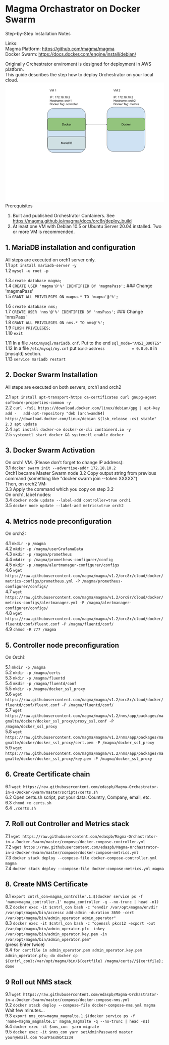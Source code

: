 # Magma Orchastrator on Docker Swarm
Step-by-Step Installation Notes

Links:  
Magma Platform: https://github.com/magma/magma  
Docker Swarm: https://docs.docker.com/engine/install/debian/  
  
Originally Orchestrator enviroment is designed for deployment in AWS platform.  
This guide describes the step how to deploy Orchestrator on your local cloud.  
![VM Image](https://raw.githubusercontent.com/edaspb/Magma-Orchastrator-in-a-Docker-Swarm/master/MagmaSwarm.png)  
Prerequisites  
1. Built and published Orchestrator Containers. See https://magma.github.io/magma/docs/orc8r/deploy_build  
2. At least one VM with Debian 10.5 or Ubuntu Server 20.04 installed. Two or more VM is recommended.  

## 1. MariaDB installation and configuration ##  
  
All steps are executed on orch1 server only.  
1.1 `apt install mariadb-server -y`  
1.2 `mysql -u root -p`  

1.3.`create database magma;`  
1.4 `CREATE USER 'magma'@'%' IDENTIFIED BY 'magmaPass';` ### Change 'magmaPass'  
1.5 `GRANT ALL PRIVILEGES ON magma.* TO 'magma'@'%';`  
  
1.6 `create database nms;`  
1.7 `CREATE USER 'nms'@'%' IDENTIFIED BY 'nmsPass';` ### Change 'nmsPass'  
1.8 `GRANT ALL PRIVILEGES ON nms.* TO nms@'%';`  
1.9 `FLUSH PRIVILEGES;`  
1.10 `exit`  

1.11 In a  file `/etc/mysql/mariadb.cnf`. Put to the end `sql_mode="ANSI_QUOTES"`  
1.12 In a file `/etc/mysql/my.cnf` put `bind-address            = 0.0.0.0`  in [mysqld] section.  
1.13 `service mariadb restart`  

## 2. Docker Swarm Installation ##  
  
All steps are executed on both servers, orch1 and orch2  
  
2.1 `apt install apt-transport-https ca-certificates curl gnupg-agent software-properties-common -y`  
2.2 `curl -fsSL https://download.docker.com/linux/debian/gpg | apt-key add -  
add-apt-repository "deb [arch=amd64] https://download.docker.com/linux/debian $(lsb_release -cs) stable"  
2.3 apt update`  
2.4 `apt install docker-ce docker-ce-cli containerd.io -y`  
2.5 `systemctl start docker && systemctl enable docker`  
  
## 3. Docker Swarm Activation ##  

On orch1 VM. (Please don't forget to change IP address):  
3.1 `docker swarm init --advertise-addr 172.18.10.2`  
Orch1 became Master Swarm node
3.2 Copy output string from previous command (something like "docker swarm join --token XXXXX")  
Then, on orch2 VM:  
3.3 Apply the command which you copy on step 3.2  
On orch1, label nodes:  
3.4 `docker node update --label-add controller=true orch1`  
3.5 `docker node update --label-add metrics=true orch2`  
  
## 4. Metrics node preconfiguration ##  
  
On orch2:
  
4.1 `mkdir -p /magma`  
4.2 `mkdir -p /magma/userGrafanaData`  
4.3 `mkdir -p /magma/prometheus`  
4.4 `mkdir -p /magma/prometheus-configurer/config`  
4.5 `mkdir -p /magma/alertmanager-configurer/configs`  
4.6 `wget https://raw.githubusercontent.com/magma/magma/v1.2/orc8r/cloud/docker/metrics-configs/prometheus.yml -P /magma/prometheus-configurer/configs/`  
4.7 `wget https://raw.githubusercontent.com/magma/magma/v1.2/orc8r/cloud/docker/metrics-configs/alertmanager.yml -P /magma/alertmanager-configurer/configs/`  
4.8 `wget https://raw.githubusercontent.com/magma/magma/v1.2/orc8r/cloud/docker/fluentd/conf/fluent.conf -P /magma/fluentd/conf/`  
4.9 `chmod -R 777 /magma`  
  
## 5. Controller node preconfiguration ##  
  
On Orch1:  
  
5.1 `mkdir -p /magma`  
5.2 `mkdir -p /magma/certs`  
5.3 `mkdir -p /magma/fluentd`  
5.4 `mkdir -p /magma/fluentd/conf`  
5.5 `mkdir -p /magma/docker_ssl_proxy`  
5.6 `wget https://raw.githubusercontent.com/magma/magma/v1.2/orc8r/cloud/docker/fluentd/conf/fluent.conf -P /magma/fluentd/conf/`  
5.7 `wget https://raw.githubusercontent.com/magma/magma/v1.2/nms/app/packages/magmalte/docker/docker_ssl_proxy/proxy_ssl.conf -P /magma/docker_ssl_proxy`  
5.8 `wget https://raw.githubusercontent.com/magma/magma/v1.2/nms/app/packages/magmalte/docker/docker_ssl_proxy/cert.pem -P /magma/docker_ssl_proxy`  
5.9 `wget https://raw.githubusercontent.com/magma/magma/v1.2/nms/app/packages/magmalte/docker/docker_ssl_proxy/key.pem -P /magma/docker_ssl_proxy`  
  
## 6. Create Certificate chain ##  

6.1 `wget https://raw.githubusercontent.com/edaspb/Magma-Orchastrator-in-a-Docker-Swarm/master/scripts/certs.sh`  
6.2 Open certs.sh script, put your data: Country, Company, email, etc.  
6.3 `chmod +x certs.sh`  
6.4 `./certs.sh`  

## 7. Roll out Controller and Metrics stack ##  

7.1 `wget https://raw.githubusercontent.com/edaspb/Magma-Orchastrator-in-a-Docker-Swarm/master/compose/docker-compose-controller.yml`  
7.2 `wget https://raw.githubusercontent.com/edaspb/Magma-Orchastrator-in-a-Docker-Swarm/master/compose/docker-compose-metrics.yml`  
7.3 `docker stack deploy --compose-file docker-compose-controller.yml magma`  
7.4 `docker stack deploy --compose-file docker-compose-metrics.yml magma`  
  
## 8. Create NMS Certificate ##  
8.1 `export cntrl_con=magma_controller.1.$(docker service ps -f 'name=magma_controller.1' magma_controller -q --no-trunc | head -n1)`  
8.2 `docker exec -it $cntrl_con bash -c "envdir /var/opt/magma/envdir /var/opt/magma/bin/accessc add-admin -duration 3650 -cert /var/opt/magma/bin/admin_operator admin_operator"`  
8.3 `docker exec -it $cntrl_con bash -c "openssl pkcs12 -export -out /var/opt/magma/bin/admin_operator.pfx -inkey /var/opt/magma/bin/admin_operator.key.pem -in /var/opt/magma/bin/admin_operator.pem"`  
(press Enter twice)  
8.4 `for certfile in admin_operator.pem admin_operator.key.pem admin_operator.pfx; do docker cp ${cntrl_con}:/var/opt/magma/bin/${certfile} /magma/certs//${certfile}; done`  
  
## 9 Roll out NMS stack ##  
  
9.1 `wget https://raw.githubusercontent.com/edaspb/Magma-Orchastrator-in-a-Docker-Swarm/master/compose/docker-compose-nms.yml`  
9.2 `docker stack deploy --compose-file docker-compose-nms.yml magma`  
Wait few minutes...  
9.3 `export nms_con=magma_magmalte.1.$(docker service ps -f 'name=magma_magmalte.1' magma_magmalte -q --no-trunc | head -n1)`  
9.4 `docker exec -it $nms_con  yarn migrate`  
9.5 `docker exec -it $nms_con yarn setAdminPassword master your@email.com YourPassNot1234`  
